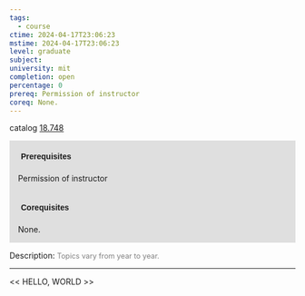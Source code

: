 ```yaml
---
tags:
  - course
ctime: 2024-04-17T23:06:23
mstime: 2024-04-17T23:06:23
level: graduate
subject: 
university: mit
completion: open
percentage: 0
prereq: Permission of instructor
coreq: None.
---
```


catalog [18.748](http://student.mit.edu/catalog/m18b.html#18.748)

<span style="display: block; padding: 15px; background-color: rgb(100, 100, 100, 0.2);"><font id="m_prereq1786_0" style="display: block; font-family: Arial, sans-serif; font-weight: bold; padding: 5px">Prerequisites</font><br><span id="prereq1786_0">Permission of instructor</span></span>
<span style="display: block; padding: 15px; background-color: rgb(100, 100, 100, 0.2);"><font id="m_coreq1786_0" style="display: block; font-family: Arial, sans-serif; font-weight: bold; padding: 5px">Corequisites</font><br><span id="coreq1786_0">None.</span></span>

<font style="">Description:</font>
<font style="color: grey; font-size: 0.8rem;">Topics vary from year to year.</font>



---

<< HELLO, WORLD >>
